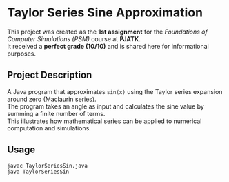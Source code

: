 # Taylor Series Sine Approximation

This project was created as the **1st assignment** for the *Foundations of Computer Simulations (PSM)* course at **PJATK**.  
It received a **perfect grade (10/10)** and is shared here for informational purposes.

## Project Description
A Java program that approximates `sin(x)` using the Taylor series expansion around zero (Maclaurin series).  
The program takes an angle as input and calculates the sine value by summing a finite number of terms.  
This illustrates how mathematical series can be applied to numerical computation and simulations.

## Usage
```bash
javac TaylorSeriesSin.java
java TaylorSeriesSin
